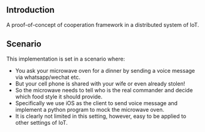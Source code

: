 Introduction
------------

A proof-of-concept of cooperation framework in a distributed system of IoT.

Scenario
--------

This implementation is set in a scenario where:

- You ask your microwave oven for a dinner by sending a voice message via whatsapp/wechat etc.
- But your cell phone is shared with your wife or even already stolen!
- So the microwave needs to tell who is the real commander and decide which food style it should provide.
- Specifically we use iOS as the client to send voice message and implement a python program to mock the microwave oven.
- It is clearly not limited in this setting, however, easy to be applied to other settings of IoT.


